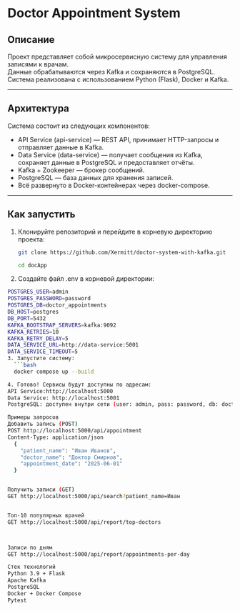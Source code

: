 # Doctor Appointment System

## Описание

Проект представляет собой микросервисную систему для управления записями к врачам.  
Данные обрабатываются через Kafka и сохраняются в PostgreSQL.  
Система реализована с использованием Python (Flask), Docker и Kafka.

---

## Архитектура

Система состоит из следующих компонентов:

- API Service (api-service) — REST API, принимает HTTP-запросы и отправляет данные в Kafka.
- Data Service (data-service) — получает сообщения из Kafka, сохраняет данные в PostgreSQL и предоставляет отчёты.
- Kafka + Zookeeper — брокер сообщений.
- PostgreSQL — база данных для хранения записей.
- Всё развернуто в Docker-контейнерах через docker-compose.

---

## Как запустить

1. Клонируйте репозиторий и перейдите в корневую директорию проекта:
   ```bash
   git clone https://github.com/Xermitt/doctor-system-with-kafka.git
   
   cd docApp
2. Создайте файл .env в корневой директории:
  ```bash
  POSTGRES_USER=admin
  POSTGRES_PASSWORD=password
  POSTGRES_DB=doctor_appointments
  DB_HOST=postgres
  DB_PORT=5432
  KAFKA_BOOTSTRAP_SERVERS=kafka:9092
  KAFKA_RETRIES=10
  KAFKA_RETRY_DELAY=5
  DATA_SERVICE_URL=http://data-service:5001
  DATA_SERVICE_TIMEOUT=5
3. Запустите систему:
    ```bash
    docker compose up --build

4. Готово! Сервисы будут доступны по адресам:
API Service:http://localhost:5000
Data Service: http://localhost:5001
PostgreSQL: доступен внутри сети (user: admin, pass: password, db: doctor_appointments)

Примеры запросов
Добавить запись (POST)
POST http://localhost:5000/api/appointment
Content-Type: application/json
    {
      "patient_name": "Иван Иванов",
      "doctor_name": "Доктор Смирнов",
      "appointment_date": "2025-06-01"
    }


Получить записи (GET)
GET http://localhost:5000/api/search?patient_name=Иван


Топ-10 популярных врачей
GET http://localhost:5000/api/report/top-doctors



Записи по дням
GET http://localhost:5000/api/report/appointments-per-day

Стек технологий
Python 3.9 + Flask
Apache Kafka
PostgreSQL
Docker + Docker Compose
Pytest